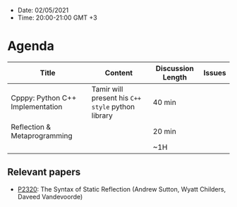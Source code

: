 * Date: 02/05/2021
* Time: 20:00-21:00 GMT +3

# Agenda

| Title | Content | Discussion Length | Issues       |
|----------|-------------|-------------|----------------|
|  Cpppy: Python C++ Implementation | Tamir will present his `C++ style` python library | 40 min |   |
|  Reflection & Metaprogramming  |                                                | 20 min  |   |
|                             |                                                                                                 | ~1H         |   |

## Relevant papers
- [P2320](http://www.open-std.org/jtc1/sc22/wg21/docs/papers/2021/p2320r0.pdf): The Syntax of Static Reflection (Andrew Sutton, Wyatt Childers, Daveed Vandevoorde)
